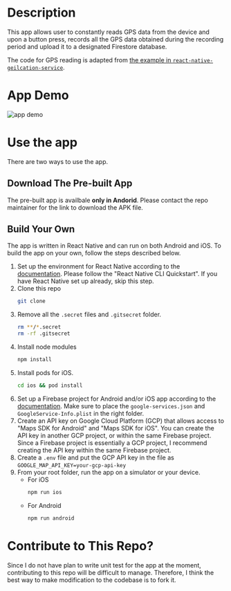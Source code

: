 # Description

This app allows user to constantly reads GPS data from the device and upon a button press, records all the GPS data obtained during the recording period and upload it to a designated Firestore database.

The code for GPS reading is adapted from [the example in `react-native-geilcation-service`](https://github.com/Agontuk/react-native-geolocation-service/blob/master/example/src/App.js).

# App Demo

![app demo](doc/app_demo.gif)

# Use the app

There are two ways to use the app.

## Download The Pre-built App

The pre-built app is availbale **only in Andorid**. Please contact the repo maintainer for the link to download the APK file.

## Build Your Own

The app is written in React Native and can run on both Android and iOS. To build the app on your own, follow the steps described below.

1. Set up the environment for React Native according to the [documentation](https://reactnative.dev/docs/environment-setup). Please follow the "React Native CLI Quickstart". If you have React Native set up already, skip this step.
2. Clone this repo
	```bash
	git clone 
	```
3. Remove all the `.secret` files and `.gitsecret` folder.
	```bash
	rm **/*.secret
	rm -rf .gitsecret
	```
4. Install node modules
	```bash
	npm install
	```
5. Install pods for iOS.
	```bash
	cd ios && pod install
	```
6. Set up a Firebase project for Android and/or iOS app according to the [documentation](https://firebase.google.com/docs/guides). Make sure to place the `google-services.json` and `GoogleService-Info.plist` in the right folder.
7. Create an API key on Google Cloud Platform (GCP) that allows access to "Maps SDK for Android" and "Maps SDK for iOS". You can create the API key in another GCP project, or within the same Firebase project. Since a Firebase project is essentially a GCP project, I recommend creating the API key within the same Firebase project.
8. Create a `.env` file and put the GCP API key in the file as `GOOGLE_MAP_API_KEY=your-gcp-api-key`
9. From your root folder, run the app on a simulator or your device.
	* For iOS
		```bash
		npm run ios
		```
	* For Android
		```bash
		npm run android
		```

# Contribute to This Repo?

Since I do not have plan to write unit test for the app at the moment, contributing to this repo will be difficult to manage. Therefore, I think the best way to make modification to the codebase is to fork it.